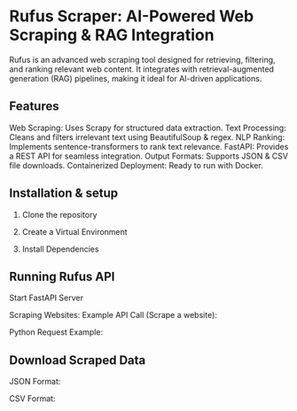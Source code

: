 # Rufus Scraper: AI-Powered Web Scraping & RAG Integration

Rufus is an advanced web scraping tool designed for retrieving, filtering, and ranking relevant web content. It integrates with retrieval-augmented generation (RAG) pipelines, making it ideal for AI-driven applications.


## Features

Web Scraping: Uses Scrapy for structured data extraction.
Text Processing: Cleans and filters irrelevant text using BeautifulSoup & regex.
NLP Ranking: Implements sentence-transformers to rank text relevance.
FastAPI: Provides a REST API for seamless integration.
Output Formats: Supports JSON & CSV file downloads.
Containerized Deployment: Ready to run with Docker.


## Installation & setup

1. Clone the repository

2. Create a Virtual Environment

3. Install Dependencies


## Running Rufus API
Start FastAPI Server

Scraping Websites:
Example API Call (Scrape a website):


Python Request Example:


## Download Scraped Data
JSON Format:

CSV Format:
